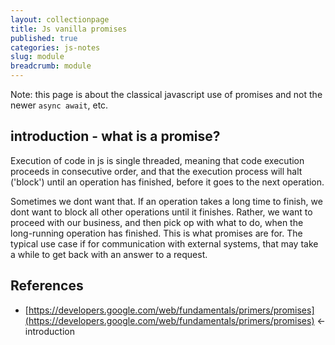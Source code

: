 ```yaml
---
layout: collectionpage
title: Js vanilla promises
published: true
categories: js-notes
slug: module
breadcrumb: module
---
```


Note: this page is about the classical javascript use of promises and not the newer ```async await```,  etc.

## introduction - what is a promise?

Execution of code in js is single threaded, meaning that code execution proceeds in consecutive order, and that the execution process will halt ('block') until an operation has finished, before it goes to the next operation.

Sometimes we dont want that. If an operation takes a long time to finish, we dont want to block all other operations until it finishes. Rather, we want to proceed with our business, and then pick op with what to do, when the long-running operation has finished. This is what promises are for. The typical use case if for communication with external systems, that may take a while to get back with an answer to a request.





## References

- [https://developers.google.com/web/fundamentals/primers/promises](https://developers.google.com/web/fundamentals/primers/promises) <- introduction
